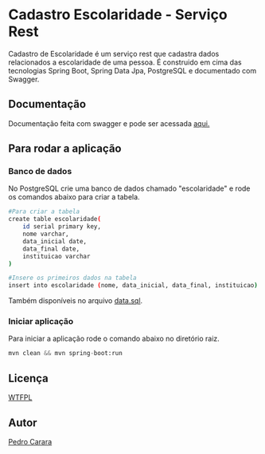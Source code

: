 
# Cadastro Escolaridade - Serviço Rest

Cadastro de Escolaridade é um serviço rest que cadastra dados relacionados a escolaridade de uma pessoa. É construido 
em cima das tecnologias Spring Boot, Spring Data Jpa, PostgreSQL e documentado com Swagger.

## Documentação

Documentação feita com swagger e pode ser acessada [aqui.](https://app.swaggerhub.com/apis-docs/cararax/CadastroEscolaridade/1.0) 

## Para rodar a aplicação

### Banco de dados
No PostgreSQL crie uma banco de dados chamado "escolaridade" e rode os comandos abaixo para criar a tabela.
```bash
#Para criar a tabela
create table escolaridade(
	id serial primary key,
	nome varchar,
	data_inicial date,
	data_final date,
	instituicao varchar
)

#Insere os primeiros dados na tabela
insert into escolaridade (nome, data_inicial, data_final, instituicao) values ('pedro', '2020-01-01', '2020-10-10', 'UFSM'), ('patrick', '2010-10-10', '2015-10-10', 'URFJ')
```
Também disponíveis no arquivo [data.sql](data.sql).

### Iniciar aplicação
Para iniciar a aplicação rode o comando abaixo no diretório raiz.
```python
mvn clean && mvn spring-boot:run
```

## Licença
[WTFPL](http://www.wtfpl.net/)

## Autor
[Pedro Carara](https://github.com/cararax)
